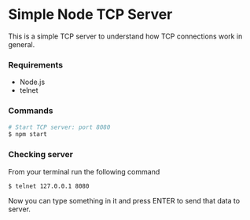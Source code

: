 # Simple Node TCP Server

This is a simple TCP server to understand how TCP connections work in general.



### Requirements

- Node.js
- telnet



### Commands

```bash
# Start TCP server: port 8080
$ npm start
```



### Checking server

From your terminal run the following command

```bash
$ telnet 127.0.0.1 8080
```



Now you can type something in it and press ENTER to send that data to server.